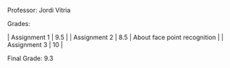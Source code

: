 Professor: Jordi Vitria

Grades:

| Assignment 1 | 9.5 |
| Assignment 2 | 8.5 | About face point recognition |
| Assignment 3 | 10  |

Final Grade: 9.3
